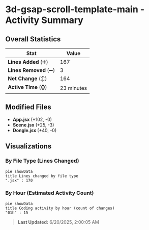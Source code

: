 # 3d-gsap-scroll-template-main - Activity Summary 

## Overall Statistics

| Stat                   | Value                                                             |
| ---------------------- | ----------------------------------------------------------------- |
| **Lines Added** (➕)   | 167                                          |
| **Lines Removed** (➖) | 3                                        |
| **Net Change** (↕)    | 164                |
| **Active Time** (⌚)   | 23 minutes |


## Modified Files
- **App.jsx** (+102, -0)
- **Scene.jsx** (+25, -3)
- **Dongle.jsx** (+40, -0)

## Visualizations

### By File Type (Lines Changed)

```mermaid
pie showData
title Lines changed by file type
".jsx" : 170
```

### By Hour (Estimated Activity Count)

```mermaid
pie showData
title Coding activity by hour (count of changes)
"01h" : 15
```


> **Last Updated:** 6/20/2025, 2:00:05 AM